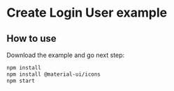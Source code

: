 # Create Login User example

## How to use

Download the example and go next step:


```sh
npm install
npm install @material-ui/icons
npm start
```
